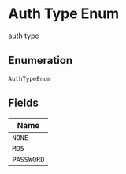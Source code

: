 
# Auth Type Enum

auth type

## Enumeration

`AuthTypeEnum`

## Fields

| Name |
|  --- |
| `NONE` |
| `MD5` |
| `PASSWORD` |

